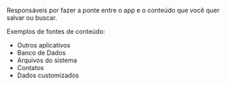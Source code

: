 Responsáveis por fazer a ponte entre o app e o conteúdo que você quer salvar ou buscar.

Exemplos de fontes de conteúdo:

-   Outros aplicativos
-   Banco de Dados
-   Arquivos do sistema
-   Contatos
-   Dados customizados